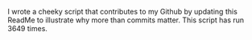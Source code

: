 I wrote a cheeky script that contributes to my Github by updating this ReadMe to illustrate why more than commits matter. This script has run 3649 times.